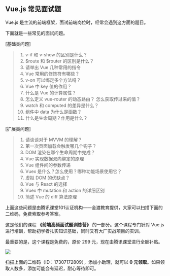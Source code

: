 ## Vue.js 常见面试题

Vue.js 是主流的前端框架，面试前端岗位时，经常会遇到这方面的题目。

下面就是一些常见的面试问题。

[基础类问题]

> 1. v-if 和 v-show 的区别是什么？
> 1. $route 和 $router 的区别是什么？
> 1. 请举出 Vue 几种常用的指令
> 1. Vue 常用的修饰符有哪些？
> 1. v-on 可以绑定多个方法吗？
> 1. Vue 中 key 值的作用？
> 1. 什么是 Vue 的计算属性？
> 1. 怎么定义 vue-router 的动态路由？ 怎么获取传过来的值？
> 1. watch 和 computed 的差异是什么？
> 1. 组件中 data 为什么是函数？
> 1. 什么是生命周期？作用是什么？

[扩展类问题]

> 1. 请谈谈对于 MVVM 的理解？
> 1. 第一次页面加载会触发哪几个钩子？
> 1. DOM 渲染在哪个生命周期中完成？
> 1. Vue 实现数据双向绑定的原理
> 1. Vue 组件间的参数传递
> 1. Vuex 是什么？怎么使用？哪种功能场景使用它？
> 1. 虚拟 DOM 的优缺点？
> 1. Vue 与 React 的选择
> 1. Vuex 中 mutation 和 action 的详细区别
> 1. 简述 Vue 的 diff 算法原理

上面这些问题是由腾讯课堂101认证机构——金渡教育提供，大家可以扫描下面的二维码，免费索取参考答案。

这是他们的课程 **《前端高频面试题训练营》** 的一部分。这个课程专门针对 Vue.js 进行培训，帮助初学者扎实知识基础，同时又有大厂实战项目的实训。

最重要的是，这个课程是免费的，原价 299 元，现在由腾讯课堂进行全额补贴。

<img src="https://www.wangbase.com/blogimg/asset/202012/bg2020122505.jpg">

扫描上面的二维码（ID：17307172809），添加小助理，就可以 **0 元领取**。如果领取人数多，添加可能会有延迟，耐心等待即可。
